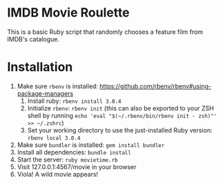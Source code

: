 # IMDB Movie Roulette
This is a basic Ruby script that randomly chooses a feature film from IMDB's catalogue.

# Installation
1. Make sure `rbenv` is installed: https://github.com/rbenv/rbenv#using-package-managers
   1. Install ruby: `rbenv install 3.0.4`
   2. Initialize `rbenv`: `rbenv init` (this can also be exported to your ZSH shell by running `echo 'eval "$(~/.rbenv/bin/rbenv init - zsh)"' >> ~/.zshrc`)
   3. Set your working directory to use the just-installed Ruby version: `rbenv local 3.0.4`
2. Make sure `bundler` is installed: `gem install bundler`
3. Install all dependencies: `bundle install`
4. Start the server: `ruby movietime.rb`
5. Visit 127.0.0.1:4567/movie in your browser
6. Viola! A wild movie appears!
